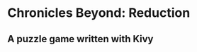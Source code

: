 Chronicles Beyond: Reduction
============================

A puzzle game written with Kivy
-------------------------------